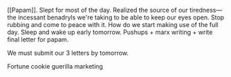 [[Papam]]. Slept for most of the day. Realized the source of our tiredness—the incessant benadryls we're taking to be able to keep our eyes open. Stop rubbing and come to peace with it. How do we start making use of the full day. Sleep and wake up early tomorrow. Pushups + marx writing + write final letter for papam. 

We must submit our 3 letters by tomorrow.

Fortune cookie guerilla marketing

